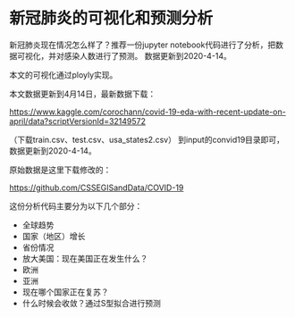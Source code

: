 # 新冠肺炎的可视化和预测分析

新冠肺炎现在情况怎么样了？推荐一份jupyter notebook代码进行了分析，把数据可视化，并对感染人数进行了预测。
数据更新到2020-4-14。

本文的可视化通过ployly实现。

本文数据更新到4月14日，最新数据下载：

https://www.kaggle.com/corochann/covid-19-eda-with-recent-update-on-april/data?scriptVersionId=32149572

（下载train.csv、test.csv、usa_states2.csv） 到input的convid19目录即可，数据更新到2020-4-14。

原始数据是这里下载修改的：

https://github.com/CSSEGISandData/COVID-19

这份分析代码主要分为以下几个部分：
- 全球趋势
- 国家（地区）增长
- 省份情况
- 放大美国：现在美国正在发生什么？
- 欧洲
- 亚洲
- 现在哪个国家正在复苏？
- 什么时候会收敛？通过S型拟合进行预测